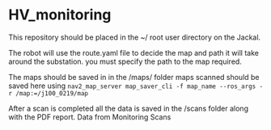 # HV_monitoring
This repository should be placed in the ~/ root user directory on the Jackal.

The robot will use the route.yaml file to decide the map and path it will take around the substation. you must specify the path to the map required. 

The maps should be saved in in the /maps/ folder maps scanned should be saved here using ```nav2_map_server map_saver_cli -f map_name --ros_args -r /map:=/j100_0219/map```

After a scan is completed all the data is saved in the /scans folder along with the PDF report. 
Data from Monitoring Scans
